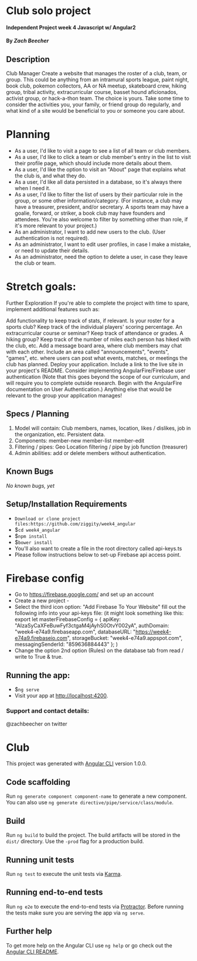 # Club solo project

#### Independent Project week 4 Javascript w/ Angular2

#### By _**Zach Beecher**_

## Description

Club Manager
Create a website that manages the roster of a club, team, or group. This could be anything from an intramural sports league, paint night, book club, pokemon collectors, AA or NA meetup, skateboard crew, hiking group, tribal activity, extracurricular course, basset hound aficionados, activist group, or hack-a-thon team. The choice is yours. Take some time to consider the activities you, your family, or friend group do regularly, and what kind of a site would be beneficial to you or someone you care about.

# Planning

* As a user, I'd like to visit a page to see a list of all team or club members.
* As a user, I'd like to click a team or club member's entry in the list to  visit their profile page, which should include more details about them.
* As a user, I'd like the option to visit an "About" page that explains what the club is, and what they do.
* As a user, I'd like all data persisted in a database, so it's always there when I need it.
* As a user, I'd like to filter the list of users by their particular role in the group, or some other information/category. (For instance, a club may have a treasurer, president, and/or secretary. A sports team may have a goalie, forward, or striker, a book club may have founders and attendees. You're also welcome to filter by something other than role, if it's more relevant to your project.)
* As an administrator, I want to add new users to the club. (User authentication is not required).
* As an administrator, I want to edit user profiles, in case I make a mistake, or need to update their details.
* As an administrator, need the option to delete a user, in case they leave the club or team.

# Stretch goals:
Further Exploration
If you're able to complete the project with time to spare, implement additional features such as:

Add functionality to keep track of stats, if relevant. Is your roster for a sports club? Keep track of the individual players' scoring percentage. An extracurricular course or seminar? Keep track of attendance or grades. A hiking group? Keep track of the number of miles each person has hiked with the club, etc.
Add a message board area, where club members may chat with each other.
Include an area called "announcements", "events", "games", etc. where users can post what events, matches, or meetings the club has planned.
Deploy your application. Include a link to the live site in your project's README.
Consider implementing AngularFire/Firebase user authentication (Note that this goes beyond the scope of our curriculum, and will require you to complete outside research. Begin with the AngularFire documentation on User Authentication.)
Anything else that would be relevant to the group your application manages!

## Specs / Planning

1. Model will contain: Club members, names, location, likes / dislikes, job in the organization, etc. Persistent data.
2. Components:
  member-new
  member-list
  member-edit
3. Filtering / pipes:
  Geo Location filtering / pipe by job function (treasurer)
4. Admin abilities: add or delete members without authentication.

## Known Bugs

_No known bugs, yet_

## Setup/Installation Requirements

* `Download or clone project files:https://github.com/ziggity/week4_angular `
* $`cd week4_angular`
* $`npm install`
* $`bower install`
* You'll also want to create a file in the root directory called api-keys.ts
* Please follow instructions below to set-up Firebase api access point.

# Firebase config

* Go to https://firebase.google.com/ and set up an account
* Create a new project -
* Select the third icon option: "Add Firebase To Your Website"
fill out the following info into your api-keys file: (it might look something like this:
  export let masterFirebaseConfig = {
    apiKey: "AIzaSyCaXFeBuwFyf3ctgaM4jAyhS0OtvY002yA",
    authDomain: "week4-e74a9.firebaseapp.com",
    databaseURL: "https://week4-e74a9.firebaseio.com",
    storageBucket: "week4-e74a9.appspot.com",
    messagingSenderId: "859636884443"
  };
)
* Change the option 2nd option (Rules) on the database tab from read / write to True & true.


## Running the app:
* $`ng serve`
* Visit your app at [http://localhost:4200](http://localhost:4200).

### Support and contact details:

@zachbeecher on twitter

# Club

This project was generated with [Angular CLI](https://github.com/angular/angular-cli) version 1.0.0.


## Code scaffolding

Run `ng generate component component-name` to generate a new component. You can also use `ng generate directive/pipe/service/class/module`.

## Build

Run `ng build` to build the project. The build artifacts will be stored in the `dist/` directory. Use the `-prod` flag for a production build.

## Running unit tests

Run `ng test` to execute the unit tests via [Karma](https://karma-runner.github.io).

## Running end-to-end tests

Run `ng e2e` to execute the end-to-end tests via [Protractor](http://www.protractortest.org/).
Before running the tests make sure you are serving the app via `ng serve`.

## Further help

To get more help on the Angular CLI use `ng help` or go check out the [Angular CLI README](https://github.com/angular/angular-cli/blob/master/README.md).
